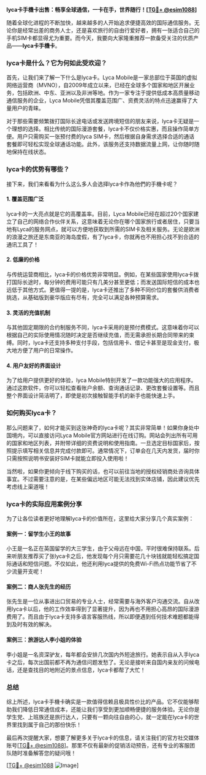 **lyca卡手機卡出售：畅享全球通信，一卡在手，世界随行！[[TG💪+ @esim1088](https://t.me/s/esim1088)]**

随着全球化进程的不断加快，越来越多的人开始追求便捷高效的国际通信服务。无论你是经常出差的商务人士，还是喜欢旅行的自由行爱好者，拥有一张适合自己的手机SIM卡都显得尤为重要。而今天，我要向大家隆重推荐一款备受关注的优质产品——**lyca卡手機卡**。

### lyca卡是什么？它为何如此受欢迎？

首先，让我们来了解一下什么是lyca卡。Lyca Mobile是一家总部位于英国的虚拟网络运营商（MVNO），自2009年成立以来，已经在全球多个国家和地区开展业务，包括欧洲、中东、亚洲以及非洲等地。作为一家专注于提供低成本高质量移动通信服务的企业，Lyca Mobile凭借其覆盖范围广、资费灵活的特点迅速赢得了大量用户的青睐。

对于那些需要频繁拨打国际长途电话或发送跨境短信的朋友来说，lyca卡无疑是一个理想的选择。相比传统的国际漫游套餐，lyca卡不仅价格实惠，而且操作简单方便。用户只需购买一张预付费的lyca SIM卡，然后根据自身需求选择合适的通话套餐即可轻松实现全球通话功能。此外，该服务还支持数据流量上网，让你随时随地保持在线状态。

### lyca卡的优势有哪些？

接下来，我们来看看为什么这么多人会选择lyca卡作為他們的手機卡呢？

#### 1. 覆盖范围广泛
lyca卡的一大亮点就是它的高覆盖率。目前，Lyca Mobile已经在超过20个国家建立了自己的网络合作伙伴关系，这意味着无论你在哪个国家旅行或者居住，只要当地有Lyca的服务网点，就可以方便地获取到所需的SIM卡及相关服务。无论是欧洲的浪漫之旅还是东南亚的海岛度假，有了lyca卡，你就再也不用担心找不到合适的通讯工具了！

#### 2. 低廉的价格
与传统运营商相比，lyca卡的价格优势非常明显。例如，在某些国家使用lyca卡拨打国际长途时，每分钟的费用可能只有几美分甚至更低；而发送国际短信的成本也远低于其他方式。更值得一提的是，lyca卡还推出了多种不同价位的套餐供消费者挑选，从基础版到豪华版应有尽有，完全可以满足各种预算需求。

#### 3. 灵活的充值机制
与其他固定期限的合约制服务不同，lyca卡采用的是预付费模式。这意味着你可以根据自己的实际使用情况随时决定是否继续充值，而无需承担长期合同带来的束缚。同时，lyca卡还支持多种支付手段，包括信用卡、借记卡甚至是现金支付，极大地方便了用户的日常操作。

#### 4. 用户友好的界面设计
为了给用户提供更好的体验，lyca Mobile特别开发了一款功能强大的应用程序。通过这款软件，你可以轻松查看账户余额、查询通话记录、更改套餐设置等。而且整个界面设计简洁明了，即使是初次接触智能手机的新手也能快速上手。

### 如何购买lyca卡？

那么问题来了，如何才能买到这张神奇的lyca卡呢？其实非常简单！如果你身处中国境内，可以直接访问Lyca Mobile官方网站进行在线订购。网站会列出所有可用的国家和地区列表，并附带详细的资费说明和使用指南。一旦选定目标国家后，按照提示填写相关信息并完成付款即可。通常情况下，订单会在几天内发货，届时你只需按照说明书安装好SIM卡就能立即投入使用啦！

当然啦，如果你更倾向于线下购买的话，也可以前往当地的授权经销商处咨询具体事宜。不过需要注意的是，在某些偏远地区可能无法找到实体店铺，因此建议优先考虑线上渠道哦！

### lyca卡的实际应用案例分享

为了让各位读者更好地理解lyca卡的价值所在，这里给大家分享几个真实案例：

#### 案例一：留学生小王的故事
小王是一名正在英国留学的大三学生，由于父母远在中国，平时很难保持联系。后来听朋友推荐买了张lyca卡之后，他发现每个月只需要花几十块钱就能轻松搞定国际通话和短信问题。不仅如此，他还利用lyca提供的免费Wi-Fi热点功能节省了不少流量开支呢！

#### 案例二：商人张先生的经历
张先生是一位从事进出口贸易的专业人士，经常需要与海外客户沟通交流。自从改用lyca卡以后，他的工作效率得到了显著提升，因为再也不用担心高昂的国际漫游费用了。而且由于lyca卡支持多语言客服热线，所以即便遇到任何技术难题都能得到及时有效的解决。

#### 案例三：旅游达人李小姐的体验
李小姐是一名资深驴友，每年都会安排几次国内外短途旅行。她表示自从入手lyca卡之后，每次出国前都不再为通信问题发愁了。无论是接听来自国内亲友的问候电话，还是查找目的地附近的景点信息，lyca卡都帮了大忙！

### 总结

综上所述，lyca卡手機卡确实是一款值得信赖且极具性价比的产品。它不仅能够帮助我们降低日常通信成本，还能让我们享受到更加顺畅便捷的服务体验。无论你是学生党、上班族还是旅行达人，只要有一颗向往自由的心，就一定能在lyca卡的世界里找到属于自己的那份快乐！

最后再次提醒大家，想要了解更多关于lyca卡的信息，请关注我们的官方社交媒体账号[[TG💪+ @esim1088](https://t.me/s/esim1088)]。那里不仅有最新的促销活动预告，还有专业的客服团队随时准备解答您的疑问哦！

[[TG💪+ @esim1088](https://t.me/s/esim1088) ![Image](https://i.postimg.cc/4NQfJmqS/Snipaste-2025-05-13-00-14-12.png)]